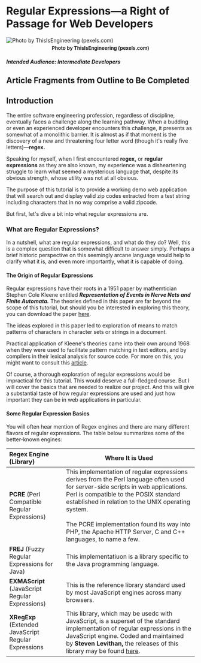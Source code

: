 # Regular Expressions&mdash;a Right of Passage for Web Developers

![Photo by ThisIsEngineering (pexels.com)](./images/redheaded-woman-coding.jpg)

<p style="text-align: center; font-weight: bold; margin-top: -10px;
font-size: 13px;">
Photo by ThisIsEngineering (pexels.com)
</p>

##### Intended Audience: Intermediate Developers

## Article Fragments from Outline to Be Completed

## Introduction

The entire software engineering profession, regardless of discipline, eventually faces a challenge along the learning pathway. When a budding or even an experienced developer encounters this challenge, it presents as somewhat of a monolithic barrier. It is almost as if that moment is the discovery of a new and threatening four letter word (though it's really five letters)&mdash;**regex.**

Speaking for myself, when I first encountered **regex,** or **regular expressions** as they are also known, my experience was a disheartening struggle to learn what seemed a mysterious language that, despite its obvious strength, whose utility was not at all obvious.

The purpose of this tutorial is to provide a working demo web application that will search out and display valid zip codes extracted from a test string including characters that in no way comprise a valid zipcode.

But first, let's dive a bit into what regular expressions are.

### What are Regular Expressions?

In a nutshell, what are regular expressions, and what do they do? Well, this is a complex question that is somewhat difficult to answer simply. Perhaps a brief historic perspective on this seemingly arcane language would help to clarify what it is, and even more importantly, what it is capable of doing.

#### The Origin of Regular Expressions

Regular expressions have their roots in a 1951 paper by mathemtician Stephen Cole Kleene entitled **_Representation of Events in Nerve Nets and Finite Automata._** The theories defined in this paper are far beyond the scope of this tutorial, but should you be interested in exploring this theory, you can download the paper [here](https://www.rand.org/content/dam/rand/pubs/research_memoranda/2008/RM704.pdf).

The ideas explored in this paper led to exploration of means to match patterns of characters in character sets or strings in a document.

Practical application of Kleene's theories came into their own around 1968 when they were used to facilitate pattern matching in text editors, and by compilers in their lexical analysis for source code. For more on this, you might want to consult this [article](https://en.wikipedia.org/wiki/Regular_expression).

Of course, a thorough exploration of regular expressions would be impractical for this tutorial. This would deserve a full-fledged course. But I will cover the basics that are needed to realize our project. And this will give a substantial taste of how regular expressions are used and just how important they can be in web applications in particular. 

#### Some Regular Expression Basics

You will often hear mention of Regex engines and there are many different flavors of regular expressions. The table below summarizes some of the better-known engines:


| Regex Engine (Library) | Where It is Used |
| :--------------------- | ---------------- |
| **PCRE** (Perl Compatible Regular Expressions) | This implementation of regular expressions derives from the Perl language often used for server-side scripts in web applications. Perl is compatible to the POSIX standard established in relation to the UNIX operating system.<br /><br />The PCRE implementation found its way into PHP, the Apache HTTP Server, C and C++ languages, to name a few. |
| **FREJ** (Fuzzy Regular Expressions for Java) | This implementatiuon is a library specific to the Java programming language. |
| **EXMAScript** (JavaScript Regular Expressions) | This is the reference library standard used by most JavaScript engines across many browsers. |
| **XRegExp** (Extended JavaScript Regular Expressions | This library, which may be usedc with JavaScript, is a superset of the standard implementation of regular expressions in the JavaScript engine. Coded and maintained by **Steven Levithan,** the releases of this library may be found [here](https://github.com/slevithan/xregexp/releases). |
